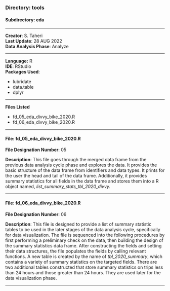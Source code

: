 ### Directory: tools
#### Subdirectory: eda

------------

**Creator**: S. Taheri <br/>
**Last Update**: 28 AUG 2022 <br/>
**Data Analysis Phase**: Analyze

------------

**Language:** R <br/>
**IDE**: RStudio <br/>
**Packages Used**:
- lubridate
- data.table
- dplyr

------------

**Files Listed**
- fd_05_eda_divvy_bike_2020.R
- fd_06_eda_divvy_bike_2020.R

------------

#### File: fd_05_eda_divvy_bike_2020.R
**File Designation Number**: 05

**Description**: This file goes through the merged data frame from the previous data analysis cycle phase and explores the data. It provides the basic structure of the data frame from identifiers and data types. It prints for the user the head and tail of the data frame. Additionally, it provides summary statistics for all fields in the data frame and stores them into a R object named, *list_summary_stats_tbl_2020_divvy.*

------------

#### File: fd_06_eda_divvy_bike_2020.R
**File Designation Number**: 06

**Description**: This file is designed to provide a list of summary statistic tables to be used in the later stages of the data analysis cycle, specifically for data visualization. The file is sequenced into the following procedures by first performing a preliminary check on the data, then building the design of the summary statistics data frame. After constructing the fields and setting their data structures, the file populates the fields by calling relevant functions. A new table is created by the name of *tbl_2020_summary*, which contains a variety of summary statistics on the targeted fields. There are two additional tables constructed that store summary statistics on trips less than 24 hours and those greater than 24 hours. They are used later for the data visualization phase.

------------


